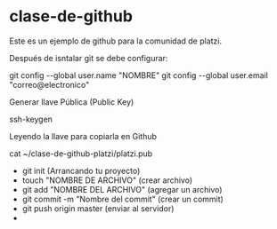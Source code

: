 # clase-de-github
Este es un ejemplo de github para la comunidad de platzi.

Después de isntalar git se debe configurar:

git config --global user.name "NOMBRE"
git config --global user.email "correo@electronico"

Generar llave Pública (Public Key)

ssh-keygen


Leyendo la llave para copiarla en Github

cat ~/clase-de-github-platzi/platzi.pub



- git init (Arrancando tu proyecto)
- touch "NOMBRE DE ARCHIVO" (crear archivo)
- git add "NOMBRE DEL ARCHIVO" (agregar un archivo)
- git commit -m "Nombre del commit" (crear un commit)
- git push origin master (enviar al servidor)
- 
